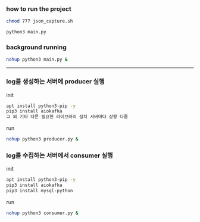 ### how to run the project  
```bash
chmod 777 json_capture.sh
```

```bash
python3 main.py
```

### background running  
```bash
nohup python3 main.py &
```

---
### log를 생성하는 서버에 producer 실행
init
```bash
apt install python3-pip -y
pip3 install aiokafka
그 외 기타 다른 필요한 라이브러리 설치 서버마다 상황 다름
```

run
```bash
nohup python3 producer.py &
```



### log를 수집하는 서버에서 consumer 실행
init
```bash 
apt install python3-pip -y
pip3 install aiokafka
pip3 install mysql-python

```
run
```bash
nohup python3 consumer.py &
```